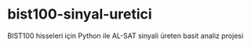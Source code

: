 # bist100-sinyal-uretici
BIST100 hisseleri için Python ile AL-SAT sinyali üreten basit analiz projesi
